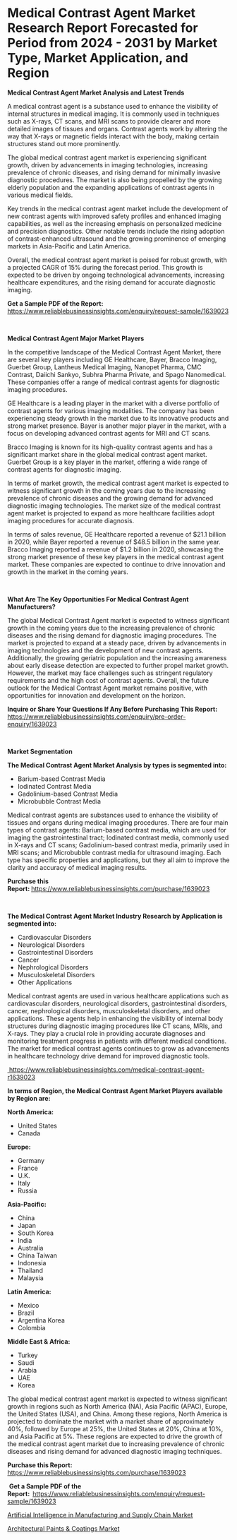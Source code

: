 <p><h1>Medical Contrast Agent Market Research Report Forecasted for Period from 2024 -  2031 by Market Type, Market Application, and Region</h1></p><p><strong>Medical Contrast Agent Market Analysis and Latest Trends</strong></p>
<p><p>A medical contrast agent is a substance used to enhance the visibility of internal structures in medical imaging. It is commonly used in techniques such as X-rays, CT scans, and MRI scans to provide clearer and more detailed images of tissues and organs. Contrast agents work by altering the way that X-rays or magnetic fields interact with the body, making certain structures stand out more prominently.</p><p>The global medical contrast agent market is experiencing significant growth, driven by advancements in imaging technologies, increasing prevalence of chronic diseases, and rising demand for minimally invasive diagnostic procedures. The market is also being propelled by the growing elderly population and the expanding applications of contrast agents in various medical fields.</p><p>Key trends in the medical contrast agent market include the development of new contrast agents with improved safety profiles and enhanced imaging capabilities, as well as the increasing emphasis on personalized medicine and precision diagnostics. Other notable trends include the rising adoption of contrast-enhanced ultrasound and the growing prominence of emerging markets in Asia-Pacific and Latin America.</p><p>Overall, the medical contrast agent market is poised for robust growth, with a projected CAGR of 15% during the forecast period. This growth is expected to be driven by ongoing technological advancements, increasing healthcare expenditures, and the rising demand for accurate diagnostic imaging.</p></p>
<p><strong>Get a Sample PDF of the Report:&nbsp;</strong> <a href="https://www.reliablebusinessinsights.com/enquiry/request-sample/1639023">https://www.reliablebusinessinsights.com/enquiry/request-sample/1639023</a></p>
<p>&nbsp;</p>
<p><strong>Medical Contrast Agent Major Market Players</strong></p>
<p><p>In the competitive landscape of the Medical Contrast Agent Market, there are several key players including GE Healthcare, Bayer, Bracco Imaging, Guerbet Group, Lantheus Medical Imaging, Nanopet Pharma, CMC Contrast, Daiichi Sankyo, Subhra Pharma Private, and Spago Nanomedical. These companies offer a range of medical contrast agents for diagnostic imaging procedures.</p><p>GE Healthcare is a leading player in the market with a diverse portfolio of contrast agents for various imaging modalities. The company has been experiencing steady growth in the market due to its innovative products and strong market presence. Bayer is another major player in the market, with a focus on developing advanced contrast agents for MRI and CT scans.</p><p>Bracco Imaging is known for its high-quality contrast agents and has a significant market share in the global medical contrast agent market. Guerbet Group is a key player in the market, offering a wide range of contrast agents for diagnostic imaging.</p><p>In terms of market growth, the medical contrast agent market is expected to witness significant growth in the coming years due to the increasing prevalence of chronic diseases and the growing demand for advanced diagnostic imaging technologies. The market size of the medical contrast agent market is projected to expand as more healthcare facilities adopt imaging procedures for accurate diagnosis.</p><p>In terms of sales revenue, GE Healthcare reported a revenue of $21.1 billion in 2020, while Bayer reported a revenue of $48.5 billion in the same year. Bracco Imaging reported a revenue of $1.2 billion in 2020, showcasing the strong market presence of these key players in the medical contrast agent market. These companies are expected to continue to drive innovation and growth in the market in the coming years.</p></p>
<p>&nbsp;</p>
<p><strong>What Are The Key Opportunities For Medical Contrast Agent Manufacturers?</strong></p>
<p><p>The global Medical Contrast Agent market is expected to witness significant growth in the coming years due to the increasing prevalence of chronic diseases and the rising demand for diagnostic imaging procedures. The market is projected to expand at a steady pace, driven by advancements in imaging technologies and the development of new contrast agents. Additionally, the growing geriatric population and the increasing awareness about early disease detection are expected to further propel market growth. However, the market may face challenges such as stringent regulatory requirements and the high cost of contrast agents. Overall, the future outlook for the Medical Contrast Agent market remains positive, with opportunities for innovation and development on the horizon.</p></p>
<p><strong>Inquire or Share Your Questions If Any Before Purchasing This Report:</strong> <a href="https://www.reliablebusinessinsights.com/enquiry/pre-order-enquiry/1639023">https://www.reliablebusinessinsights.com/enquiry/pre-order-enquiry/1639023</a></p>
<p>&nbsp;</p>
<p><strong>Market Segmentation</strong></p>
<p><strong>The Medical Contrast Agent Market Analysis by types is segmented into:</strong></p>
<p><ul><li>Barium-based Contrast Media</li><li>Iodinated Contrast Media</li><li>Gadolinium-based Contrast Media</li><li>Microbubble Contrast Media</li></ul></p>
<p><p>Medical contrast agents are substances used to enhance the visibility of tissues and organs during medical imaging procedures. There are four main types of contrast agents: Barium-based contrast media, which are used for imaging the gastrointestinal tract; Iodinated contrast media, commonly used in X-rays and CT scans; Gadolinium-based contrast media, primarily used in MRI scans; and Microbubble contrast media for ultrasound imaging. Each type has specific properties and applications, but they all aim to improve the clarity and accuracy of medical imaging results.</p></p>
<p><strong>Purchase this Report:&nbsp;</strong><a href="https://www.reliablebusinessinsights.com/purchase/1639023">https://www.reliablebusinessinsights.com/purchase/1639023</a></p>
<p>&nbsp;</p>
<p><strong>The Medical Contrast Agent Market Industry Research by Application is segmented into:</strong></p>
<p><ul><li>Cardiovascular Disorders</li><li>Neurological Disorders</li><li>Gastrointestinal Disorders</li><li>Cancer</li><li>Nephrological Disorders</li><li>Musculoskeletal Disorders</li><li>Other Applications</li></ul></p>
<p><p>Medical contrast agents are used in various healthcare applications such as cardiovascular disorders, neurological disorders, gastrointestinal disorders, cancer, nephrological disorders, musculoskeletal disorders, and other applications. These agents help in enhancing the visibility of internal body structures during diagnostic imaging procedures like CT scans, MRIs, and X-rays. They play a crucial role in providing accurate diagnoses and monitoring treatment progress in patients with different medical conditions. The market for medical contrast agents continues to grow as advancements in healthcare technology drive demand for improved diagnostic tools.</p></p>
<p><a href="https://www.reliablebusinessinsights.com/medical-contrast-agent-r1639023">&nbsp;https://www.reliablebusinessinsights.com/medical-contrast-agent-r1639023</a></p>
<p><strong>In terms of Region, the Medical Contrast Agent Market Players available by Region are:</strong></p>
<p>
    <p> <strong> North America: </strong>
        <ul>
            <li>United States</li>
            <li>Canada</li>
        </ul>
        </p> 
    <p> <strong> Europe: </strong>
        <ul>
            <li>Germany</li>
            <li>France</li>
            <li>U.K.</li>
            <li>Italy</li>
            <li>Russia</li>
        </ul>
        </p> 
    <p> <strong> Asia-Pacific: </strong>
        <ul>
            <li>China</li>
            <li>Japan</li>
            <li>South Korea</li>
            <li>India</li>
            <li>Australia</li>
            <li>China Taiwan</li>
            <li>Indonesia</li>
            <li>Thailand</li>
            <li>Malaysia</li>
        </ul>
        </p> 
    <p> <strong> Latin America: </strong>
        <ul>
            <li>Mexico</li>
            <li>Brazil</li>
            <li>Argentina Korea</li>
            <li>Colombia</li>
        </ul>
        </p> 
    <p> <strong> Middle East & Africa: </strong>
        <ul>
            <li>Turkey</li>
            <li>Saudi</li>
            <li>Arabia</li>
            <li>UAE</li>
            <li>Korea</li>
        </ul>
    </p>
    </p>
<p><p>The global medical contrast agent market is expected to witness significant growth in regions such as North America (NA), Asia Pacific (APAC), Europe, the United States (USA), and China. Among these regions, North America is projected to dominate the market with a market share of approximately 40%, followed by Europe at 25%, the United States at 20%, China at 10%, and Asia Pacific at 5%. These regions are expected to drive the growth of the medical contrast agent market due to increasing prevalence of chronic diseases and rising demand for advanced diagnostic imaging techniques.</p></p>
<p><strong>Purchase this Report: </strong><a href="https://www.reliablebusinessinsights.com/purchase/1639023">https://www.reliablebusinessinsights.com/purchase/1639023</a></p>
<p>&nbsp;<strong>Get a Sample PDF of the Report:&nbsp;&nbsp;</strong><a href="https://www.reliablebusinessinsights.com/enquiry/request-sample/1639023">https://www.reliablebusinessinsights.com/enquiry/request-sample/1639023</a></p>
<p><strong></strong></p>
<p><p><a href="https://github.com/sahanad234/Market-Research-Report-List-1/blob/main/artificial-intelligence-in-manufacturing-and-supply-chain-market.md">Artificial Intelligence in Manufacturing and Supply Chain Market</a></p><p><a href="https://github.com/nettieBoyle67/Market-Research-Report-List-1/blob/main/architectural-paints-coatings-market.md">Architectural Paints & Coatings Market</a></p></p>